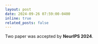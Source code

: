 ```yaml
---
layout: post
date: 2024-09-26 07:59:00-0400
inline: true
related_posts: false
---
```


Two paper was accepted by **NeurIPS 2024**.
